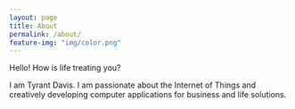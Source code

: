 ```yaml
---
layout: page
title: About
permalink: /about/
feature-img: "img/color.png"
---
```

<p class="grey wide center">Hello! How is life treating you?</p>

<p class="grey wide center">I am Tyrant Davis. I am passionate about the Internet of Things and creatively developing computer applications for business and life solutions.</p>

